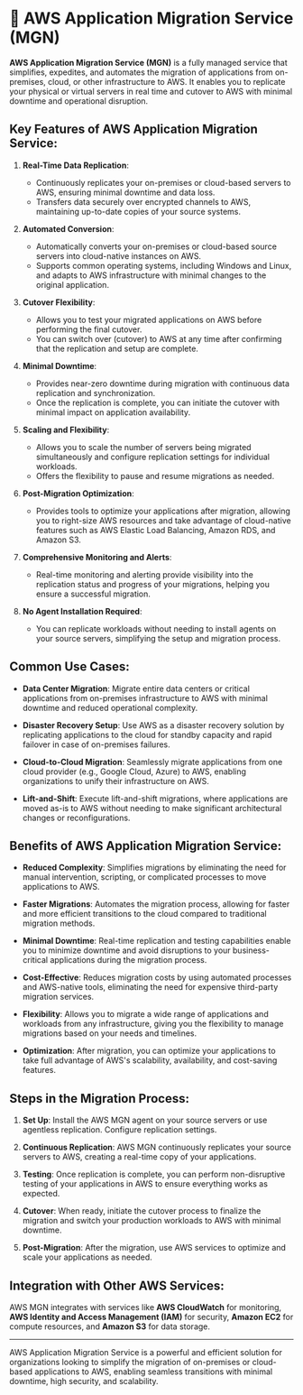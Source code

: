 # 🚀 AWS Application Migration Service (MGN)

**AWS Application Migration Service (MGN)** is a fully managed service that simplifies, expedites, and automates the migration of applications from on-premises, cloud, or other infrastructure to AWS. It enables you to replicate your physical or virtual servers in real time and cutover to AWS with minimal downtime and operational disruption.

## Key Features of AWS Application Migration Service:

1. **Real-Time Data Replication**:

   - Continuously replicates your on-premises or cloud-based servers to AWS, ensuring minimal downtime and data loss.
   - Transfers data securely over encrypted channels to AWS, maintaining up-to-date copies of your source systems.

2. **Automated Conversion**:

   - Automatically converts your on-premises or cloud-based source servers into cloud-native instances on AWS.
   - Supports common operating systems, including Windows and Linux, and adapts to AWS infrastructure with minimal changes to the original application.

3. **Cutover Flexibility**:

   - Allows you to test your migrated applications on AWS before performing the final cutover.
   - You can switch over (cutover) to AWS at any time after confirming that the replication and setup are complete.

4. **Minimal Downtime**:

   - Provides near-zero downtime during migration with continuous data replication and synchronization.
   - Once the replication is complete, you can initiate the cutover with minimal impact on application availability.

5. **Scaling and Flexibility**:

   - Allows you to scale the number of servers being migrated simultaneously and configure replication settings for individual workloads.
   - Offers the flexibility to pause and resume migrations as needed.

6. **Post-Migration Optimization**:

   - Provides tools to optimize your applications after migration, allowing you to right-size AWS resources and take advantage of cloud-native features such as AWS Elastic Load Balancing, Amazon RDS, and Amazon S3.

7. **Comprehensive Monitoring and Alerts**:

   - Real-time monitoring and alerting provide visibility into the replication status and progress of your migrations, helping you ensure a successful migration.

8. **No Agent Installation Required**:
   - You can replicate workloads without needing to install agents on your source servers, simplifying the setup and migration process.

## Common Use Cases:

- **Data Center Migration**: Migrate entire data centers or critical applications from on-premises infrastructure to AWS with minimal downtime and reduced operational complexity.
- **Disaster Recovery Setup**: Use AWS as a disaster recovery solution by replicating applications to the cloud for standby capacity and rapid failover in case of on-premises failures.

- **Cloud-to-Cloud Migration**: Seamlessly migrate applications from one cloud provider (e.g., Google Cloud, Azure) to AWS, enabling organizations to unify their infrastructure on AWS.

- **Lift-and-Shift**: Execute lift-and-shift migrations, where applications are moved as-is to AWS without needing to make significant architectural changes or reconfigurations.

## Benefits of AWS Application Migration Service:

- **Reduced Complexity**: Simplifies migrations by eliminating the need for manual intervention, scripting, or complicated processes to move applications to AWS.

- **Faster Migrations**: Automates the migration process, allowing for faster and more efficient transitions to the cloud compared to traditional migration methods.

- **Minimal Downtime**: Real-time replication and testing capabilities enable you to minimize downtime and avoid disruptions to your business-critical applications during the migration process.

- **Cost-Effective**: Reduces migration costs by using automated processes and AWS-native tools, eliminating the need for expensive third-party migration services.

- **Flexibility**: Allows you to migrate a wide range of applications and workloads from any infrastructure, giving you the flexibility to manage migrations based on your needs and timelines.

- **Optimization**: After migration, you can optimize your applications to take full advantage of AWS's scalability, availability, and cost-saving features.

## Steps in the Migration Process:

1. **Set Up**: Install the AWS MGN agent on your source servers or use agentless replication. Configure replication settings.
2. **Continuous Replication**: AWS MGN continuously replicates your source servers to AWS, creating a real-time copy of your applications.
3. **Testing**: Once replication is complete, you can perform non-disruptive testing of your applications in AWS to ensure everything works as expected.

4. **Cutover**: When ready, initiate the cutover process to finalize the migration and switch your production workloads to AWS with minimal downtime.

5. **Post-Migration**: After the migration, use AWS services to optimize and scale your applications as needed.

## Integration with Other AWS Services:

AWS MGN integrates with services like **AWS CloudWatch** for monitoring, **AWS Identity and Access Management (IAM)** for security, **Amazon EC2** for compute resources, and **Amazon S3** for data storage.

---

AWS Application Migration Service is a powerful and efficient solution for organizations looking to simplify the migration of on-premises or cloud-based applications to AWS, enabling seamless transitions with minimal downtime, high security, and scalability.
